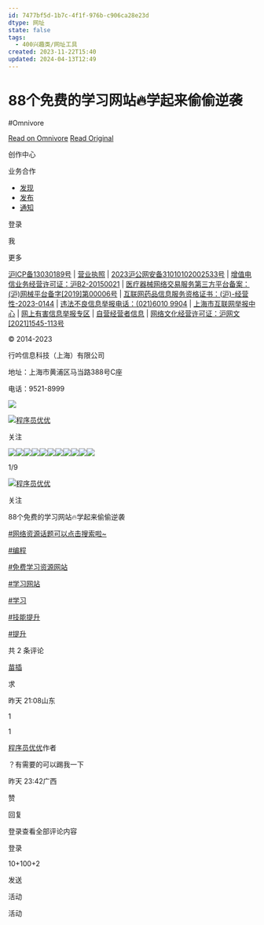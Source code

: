 ```yaml
---
id: 7477bf5d-1b7c-4f1f-976b-c906ca28e23d
dtype: 网址
state: false
tags:
  - 400兴趣类/网址工具
created: 2023-11-22T15:40
updated: 2024-04-13T12:49
---
```


# 88个免费的学习网站🔥学起来偷偷逆袭
#Omnivore

[Read on Omnivore](https://omnivore.app/me/http-xhslink-com-5-uh-3-cw-18bde2da6d8)
[Read Original](http://xhslink.com/5Uh3Cw)

[](http://xhslink.com/explore)

创作中心

业务合作

* [发现](http://xhslink.com/explore)
* [发布](https://creator.xiaohongshu.com/publish/publish?source=official)
* [通知](http://xhslink.com/notification)

登录

我

 更多 

[沪ICP备13030189号](http://beian.miit.gov.cn/ "小红书_沪ICP备") | [营业执照](http://fe-video-qc.xhscdn.com/fe-platform/1315dcf7990709473005051f944bafcc641a879b.pdf "小红书_营业执照") | [2023沪公网安备31010102002533号](http://www.beian.gov.cn/portal/registerSystemInfo?recordcode=31010102002533 "小红书_沪公网安备") | [增值电信业务经营许可证：沪B2-20150021](http://fe-video-qc.xhscdn.com/picasso-editor/c081c205c927d605c959e3d6e1b22975c8a4b64f.pdf "小红书_网文") | [医疗器械网络交易服务第三方平台备案：(沪)网械平台备字\[2019\]第00006号](http://fe-video-qc.xhscdn.com/fe-platform/410dce57bc12a6d7e5808060e47644fbe46f68ff.pdf "小红书_医疗器械网络交易服务") | [互联网药品信息服务资格证书：(沪)-经营性-2023-0144](http://fe-video-qc.xhscdn.com/fe-platform/f37a08cacc088061beb38329c387c32fc48fc6fe.pdf "小红书_互联网药品信息服务") | [违法不良信息举报电话：(021)6010 9904](http://www.shjbzx.cn/ "小红书_上海市互联网举报中心") | [上海市互联网举报中心](http://www.shjbzx.cn/ "小红书_上海市互联网举报中心") | [网上有害信息举报专区](http://www.12377.cn/ "网上有害信息举报专区") | [自营经营者信息](http://dc.xhscdn.com/06c2adb0-b353-11e9-9d0c-7be9ff8961c1/%E8%87%AA%E8%90%A5%E7%BB%8F%E8%90%A5%E8%80%85%E4%BF%A1%E6%81%AF%E5%85%AC%E7%A4%BA.pdf "小红书_沪公网安备") | [网络文化经营许可证：沪网文\[2021\]1545-113号](http://fe-video-qc.xhscdn.com/fe-platfrom/d0b7aeed1d933b011c2f75d0330714f17b046473.pdf "小红书_网络文化经营许可") 

© 2014-2023

行吟信息科技（上海）有限公司

地址：上海市黄浦区马当路388号C座

电话：9521-8999

![](https://proxy-prod.omnivore-image-cache.app/0x0,sHzG0niEdMaQuoKshsFUc_qqItpZqNcQeLcWYFOcWSa8/https://picasso-static.xiaohongshu.com/fe-platform/e528a1e11559dd1da2f171e45048e7f6b6098243.png)

[![](https://proxy-prod.omnivore-image-cache.app/0x0,sGyQEP8aScgoa2C98uhfM_S8ogo-VBL0R-e9dXVMFoKo/https://sns-avatar-qc.xhscdn.com/avatar/1040g2jo30p9ibkaok66g5p7ui6a1mdlqc45nmlo?imageView2/2/w/120/format/webp|imageMogr2/strip)](http://xhslink.com/user/profile/64fe919400000000060336ba)[程序员优优](http://xhslink.com/user/profile/64fe919400000000060336ba)

关注

![](https://proxy-prod.omnivore-image-cache.app/0x0,shxr__aqE3XbYPRNjy0-9qp91b4PurrwSCFGdzJvcqeA/https://sns-webpic-qc.xhscdn.com/202311180046/53a6adf4f760dcf26cdbc4cfc5d17aca/1040g00830rj1c6oq2i205p7ui6a1mdlqbkfreu8!nd_whgt34_webp_wm_1)![](https://proxy-prod.omnivore-image-cache.app/0x0,saoFRO1V1UOy8r1EAGzv_PO0J8YDOpQSlG7xvv_0cFRw/https://sns-webpic-qc.xhscdn.com/202311180046/f57409a6d409f8806b71d551f9f8454a/1040g00830rj1c6oq2i6g5p7ui6a1mdlqh5u5fo8!nd_whgt34_webp_wm_1)![](https://proxy-prod.omnivore-image-cache.app/0x0,scKWy3M_WHIHGYqLW-QAdeCUhtlV56X7YAh0pQ7rzg-M/https://sns-webpic-qc.xhscdn.com/202311180046/4d47de86837e1b4d9a699e84fe046357/1040g00830rj1c6oq2i5g5p7ui6a1mdlqqfve4qg!nd_whgt34_webp_wm_1)![](https://proxy-prod.omnivore-image-cache.app/0x0,sUjRgUthVKViqvHWXrKM1yU5hxwykmPbyZYRjmI_SqVg/https://sns-webpic-qc.xhscdn.com/202311180046/fe81b17eba45506dfbb88151ab763f9b/1040g00830rj1c6oq2i505p7ui6a1mdlqcaf5soo!nd_whgt34_webp_wm_1)![](https://proxy-prod.omnivore-image-cache.app/0x0,sJjl4oUO3nm872ks5bga4jGg0S7vzUREFhB2w8r1nUHg/https://sns-webpic-qc.xhscdn.com/202311180046/81f62f59f6b838fa56d1fd4bb2fd7083/1040g00830rj1c6oq2i405p7ui6a1mdlq3v9u0qg!nd_whgt34_webp_wm_1)![](https://proxy-prod.omnivore-image-cache.app/0x0,s1ihUdeDZJPI0Vm287qgkDkXB3NF1or5RdhfsJjdOdnA/https://sns-webpic-qc.xhscdn.com/202311180046/19f196c0dc1cf778d280b798b9bb834a/1040g00830rj1c6oq2i3g5p7ui6a1mdlqdri1vs8!nd_whgt34_webp_wm_1)![](https://proxy-prod.omnivore-image-cache.app/0x0,s85nOoZFP5AT0uJVrQAwgrCxc_U7IEOts3U4DhZB3lqk/https://sns-webpic-qc.xhscdn.com/202311180046/7eaf3a34155d713f11e8d08615cc201e/1040g00830rj1c6oq2i1g5p7ui6a1mdlq6pjaado!nd_whgt34_webp_wm_1)![](https://proxy-prod.omnivore-image-cache.app/0x0,sw_ckkaZZnzUbkNksJSEXmtmw7G3qaauJwqXnVzY9u8I/https://sns-webpic-qc.xhscdn.com/202311180046/b1b4181dbcf69f1d0fb0ba0f2746c182/1040g00830rj1c6oq2i2g5p7ui6a1mdlqq90b98o!nd_whgt34_webp_wm_1)![](https://proxy-prod.omnivore-image-cache.app/0x0,sA6mxoGQgNO9buGUIaqDJ9bFEszHdoQnAVCxfqrq1wzE/https://sns-webpic-qc.xhscdn.com/202311180046/e6a8b425989642f7379e12b824903f7e/1040g00830rj1c6oq2i0g5p7ui6a1mdlqjkals40!nd_whgt34_webp_wm_1)![](https://proxy-prod.omnivore-image-cache.app/0x0,shxr__aqE3XbYPRNjy0-9qp91b4PurrwSCFGdzJvcqeA/https://sns-webpic-qc.xhscdn.com/202311180046/53a6adf4f760dcf26cdbc4cfc5d17aca/1040g00830rj1c6oq2i205p7ui6a1mdlqbkfreu8!nd_whgt34_webp_wm_1)![](https://proxy-prod.omnivore-image-cache.app/0x0,saoFRO1V1UOy8r1EAGzv_PO0J8YDOpQSlG7xvv_0cFRw/https://sns-webpic-qc.xhscdn.com/202311180046/f57409a6d409f8806b71d551f9f8454a/1040g00830rj1c6oq2i6g5p7ui6a1mdlqh5u5fo8!nd_whgt34_webp_wm_1)

1/9

[![](https://proxy-prod.omnivore-image-cache.app/0x0,sGyQEP8aScgoa2C98uhfM_S8ogo-VBL0R-e9dXVMFoKo/https://sns-avatar-qc.xhscdn.com/avatar/1040g2jo30p9ibkaok66g5p7ui6a1mdlqc45nmlo?imageView2/2/w/120/format/webp|imageMogr2/strip)](http://xhslink.com/user/profile/64fe919400000000060336ba)[程序员优优](http://xhslink.com/user/profile/64fe919400000000060336ba)

关注

88个免费的学习网站🔥学起来偷偷逆袭

[#网络资源话题可以点击搜索啦\~](http://xhslink.com/search%5Fresult?keyword=%25E7%25BD%2591%25E7%25BB%259C%25E8%25B5%2584%25E6%25BA%2590&type=54&source=web%5Fnote%5Fdetail%5Fr10)

[#编程](http://xhslink.com/search%5Fresult?keyword=%25E7%25BC%2596%25E7%25A8%258B&type=54&source=web%5Fnote%5Fdetail%5Fr10)

[#免费学习资源网站](http://xhslink.com/search%5Fresult?keyword=%25E5%2585%258D%25E8%25B4%25B9%25E5%25AD%25A6%25E4%25B9%25A0%25E8%25B5%2584%25E6%25BA%2590%25E7%25BD%2591%25E7%25AB%2599&type=54&source=web%5Fnote%5Fdetail%5Fr10)

[#学习网站](http://xhslink.com/search%5Fresult?keyword=%25E5%25AD%25A6%25E4%25B9%25A0%25E7%25BD%2591%25E7%25AB%2599&type=54&source=web%5Fnote%5Fdetail%5Fr10)

[#学习](http://xhslink.com/search%5Fresult?keyword=%25E5%25AD%25A6%25E4%25B9%25A0&type=54&source=web%5Fnote%5Fdetail%5Fr10)

[#技能提升](http://xhslink.com/search%5Fresult?keyword=%25E6%258A%2580%25E8%2583%25BD%25E6%258F%2590%25E5%258D%2587&type=54&source=web%5Fnote%5Fdetail%5Fr10)

[#提升](http://xhslink.com/search%5Fresult?keyword=%25E6%258F%2590%25E5%258D%2587&type=54&source=web%5Fnote%5Fdetail%5Fr10)

共 2 条评论

[苗插](http://xhslink.com/user/profile/5f17625d0000000001002c73)

求

昨天 21:08山东

1

1

[程序员优优](http://xhslink.com/user/profile/64fe919400000000060336ba)作者

？有需要的可以踢我一下

昨天 23:42广西

赞

回复

登录查看全部评论内容

登录

10+100+2

发送

活动

活动

